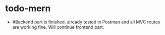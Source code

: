 # todo-mern

- #Backend part is finished, already tested in Postman  and all MVC routes are working fine. Will continue frontend part.
